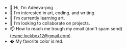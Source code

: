 - 👋 Hi, I’m Adeeva-png
- 👀 I’m interested in art, coding, and writing.
- 🌱 I’m currently learning art.
- 💞️ I’m looking to collaborate on projects.
- 📫 How to reach me trough my email (don't spam send) (esme.lockbox12@gmail.com).
- � My favorite color is red.

<!---
Adeeva-png/Adeeva-png is a ✨ special ✨ repository because its `README.md` (this file) appears on your GitHub profile.
You can click the Preview link to take a look at your changes.
--->
